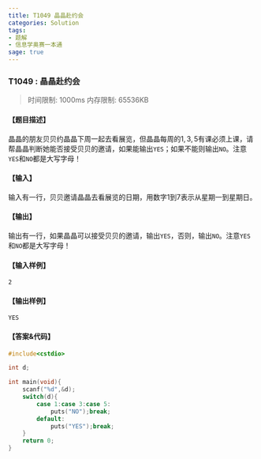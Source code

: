 ```yaml
---
title: T1049 晶晶赴约会
categories: Solution
tags:
- 题解
- 信息学奥赛一本通
sage: true
---
```


### T1049 : 晶晶赴约会

> 时间限制: $1000 \text{ms}$ 内存限制: $65536 \text{KB}$

<!-- more -->

#### 【题目描述】

晶晶的朋友贝贝约晶晶下周一起去看展览，但晶晶每周的$1,3,5$有课必须上课，请帮晶晶判断她能否接受贝贝的邀请，如果能输出`YES`；如果不能则输出`NO`。注意`YES`和`NO`都是大写字母！

#### 【输入】

输入有一行，贝贝邀请晶晶去看展览的日期，用数字$1$到$7$表示从星期一到星期日。

#### 【输出】

输出有一行，如果晶晶可以接受贝贝的邀请，输出`YES`，否则，输出`NO`。注意`YES`和`NO`都是大写字母！

#### 【输入样例】

```
2
```

#### 【输出样例】

```
YES
```

#### 【答案&代码】

```cpp
#include<cstdio>

int d;

int main(void){
    scanf("%d",&d);
    switch(d){
        case 1:case 3:case 5:
            puts("NO");break;
        default:
            puts("YES");break;
    }
    return 0;
}
```
